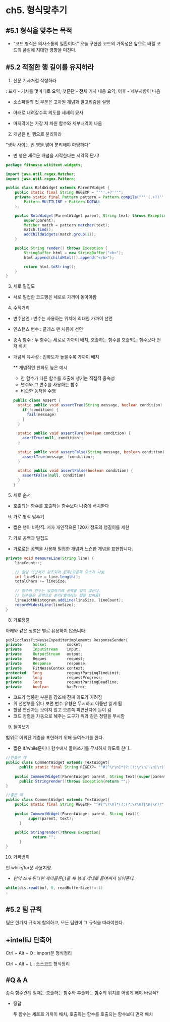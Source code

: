 # ch5. 형식맞추기

## #5.1 형식을 맞추는 목적

- "코드 형식은 의사소통의 일환이다."
오늘 구현한 코드의 가독성은 앞으로 바뀔 코드의 품질에 지대한 영향을 미친다.

## #5.2 적절한 행 길이를 유지하라

1. 신문 기사처럼 작성하라

: 표제 - 기사를 몇마디로 요약, 첫문단 - 전체 기사 내용 요약, 이후 - 세부사항이 나옴

- 소스파일의 첫 부분은 고차원 개념과 알고리즘을 설명
    
    
- 아래로 내려갈수록 의도를 세세히 묘사
- 마지막에는 가장 저 차원 함수와 세부내역이 나옴
2. 개념은 빈 행으로 분리하라

“생각 사이는 빈 행을 넣어 분리해야 마땅하다”

- 빈 행은 새로운 개념을 시작한다는 시각적 단서!

```java
package fitnesse.wikitext.widgets;

import java.util.regex.Matcher;
import java.util.regex.Pattern;

public class BoldWidget extends ParentWidget {
	public static final String REGEXP = "'''.+?'''";
	private static final Pattern pattern = Pattern.compile("'''(.+?)'''",
		Pattern.MULTILINE + Pattern.DOTALL
	);

	public BoldWidget(ParentWidget parent, String text) throws Exception {
		super(parent);
		Matcher match = pattern.matcher(text);
		match.find();
		addChildWidgets(match.group(1));
	}

	public String render() throws Exception {
		StringBuffer html = new StringBuffer("<b>");
		html.append(childHtml()).append("</b>");

	    return html.toString();
	}
}
```

3. 세로 밀집도
- 서로 밀접한 코드행은 세로로 가까이 놓아야함

4. 수직거리
- 변수선언 : 변수는 사용하는 위치에 최대한 가까이 선언
- 인스턴스 변수 : 클래스 맨 처음에  선언
- 종속 함수 : 두 함수는 세로로 가까이 배치, 호출하는 함수를 호출되는 함수보다 먼저 배치
- 개념적 유사성 : 친화도가 높을수록 가까이 배치
    
    ** 개념적인 친화도 높은 예시
    
    - 한 함수가 다른 함수를 호출해 생기는 직접적 종속성
    - 변수와 그 변수를 사용하는 함수
    - 비슷한 동작을 수행
    
    ```java
    public class Assert {
      static public void assertTrue(String message, boolean condition) {
        if(!condition) {
          fail(message)
        }
      }
      
      static public void assertTure(boolean condition) {
        asertTrue(null, condition);
      }
      
      static public void assertFalse(String message, boolean condition) {
        assertTrue(message, !condition);
      } 
      
      static public void assertFalse(boolean condition) {
        assertFalse(null, condition)
      }
    }
    ```
    
5. 세로 순서
- 호출되는 함수를 호출하는 함수보다 나중에 배치한다

6. 가로 형식 맞추기
- 짧은 행이 바람직. 저자 개인적으론 120자 정도의 행길이를 제한

7. 가로 공백과 밀집도
- 가로로는 공백을 사용해 밀접한 개념과 느슨한 개념을 표현합니다.

```java
private void measureLine(String line) { 
    lineCount++;

	// 할당 연산자가 강조되어 왼쪽/오른쪽 요소가 나뉨
    int lineSize = line.length();
    totalChars += lineSize; 
	
	// 함수와 인수는 밀접하기에 공백을 넣지 않는다.
	// 인수들은 공백으로 분리(별개라는 점을 보여줌)
    lineWidthHistogram.addLine(lineSize, lineCount);
    recordWidestLine(lineSize);
}
```

8. 가로정렬

아래와 같은 정렬은 별로 유용하지 않습니다.

```java
publicclassFitNesseExpediterimplements ResponseSender{
private     Socket         socket;
private     InputStream    input;
private     OutputStream   output;
private     Reques         request;
private     Response       response;
private     FitNesseContex context;
protected   long           requestParsingTimeLimit;
private     long           requestProgress;
private     long           requestParsingDeadline;
private     boolean        hasError;
```

- 코드가 엉뚱한 부분을 강조해 진짜 의도가 가려짐
- 위 선언부를 읽다 보면 변수 유형은 무시하고 이름만 읽게 됨
- 할당 연산자는 보이지 않고 오른쪽 피연산자에 눈이 감
- 코드 정렬을 자동으로 해주는 도구가 위와 같은 정렬을 무시함

9. 들여쓰기

범위로 이뤄진 계층을 표현하기 위해 들여쓰기를 한다.

- 짧은 if/while문이나 함수에서 들여쓰기를 무시하지 않도록 한다.

```java
//안좋은 예
public class CommentWidget extends TextWidget{
	  public static final String REGEXP= "^#[^\r\n]*(?:(?:\r\n)|\n|\r)?";
	
    public CommentWidget(ParentWidget parent, String text){super(parent, text);}
	  public Stringrender()throws Exception{return "";}
}
```

```java
//좋은 예
public class CommentWidget extends TextWidget{
    public static final String REGEXP= "^#[^\r\n]*(?:(?:\r\n)|\n|\r)?";
 
    public CommentWidget(ParentWidget parent, String text){
	      super(parent, text);
	  }
	
    public Stringrender()throws Exception{
		    return "";
	  }
}
```

10. 가짜범위

빈 while/for문 사용지양.

- *만약 쓰게 된다면 세미콜론(;)을 새 행에 제대로 들여써서 넣어준다.*

```java
while(dis.read(buf, 0, readBufferSize)!=-1)
;
```

## #5.2 팀 규칙

팀은 한가지 규칙에 합의하고, 모든 팀원이 그 규칙을 따라야한다.

## +intelliJ 단축어

Ctrl + Alt + O : import문 형식정리

Ctrl + Alt + L : 소스코드 형식정리

## #Q & A

종속 함수관계 일때는 호출하는 함수와 후출되는 함수의 위치를 어떻게 해야 바람직?

- 정답
    
     두 함수는 세로로 가까이 배치, 호출하는 함수를 호출되는 함수보다 먼저 배치
